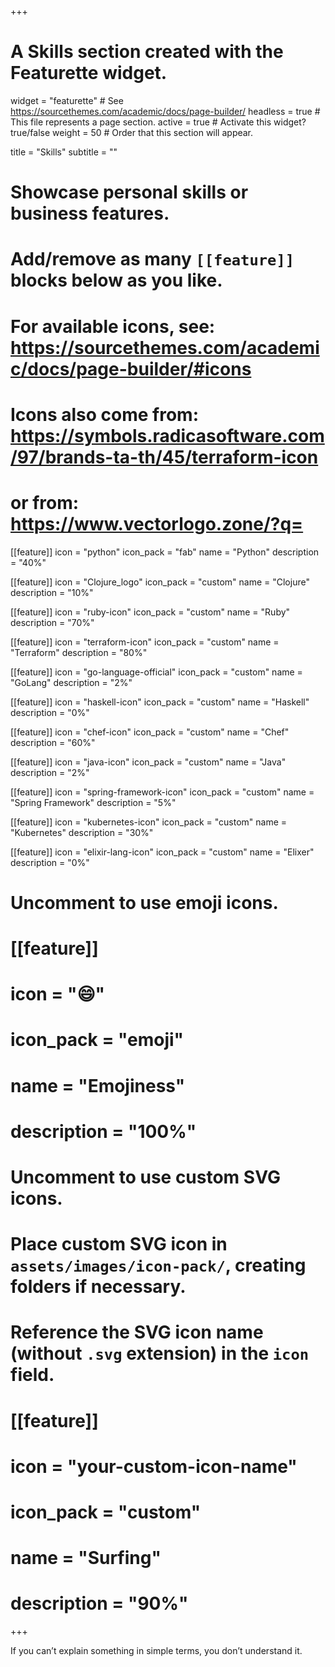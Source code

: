 +++
# A Skills section created with the Featurette widget.
widget = "featurette"  # See https://sourcethemes.com/academic/docs/page-builder/
headless = true  # This file represents a page section.
active = true  # Activate this widget? true/false
weight = 50  # Order that this section will appear.

title = "Skills"
subtitle = ""

# Showcase personal skills or business features.
#
# Add/remove as many `[[feature]]` blocks below as you like.
#
# For available icons, see: https://sourcethemes.com/academic/docs/page-builder/#icons
# Icons also come from: https://symbols.radicasoftware.com/97/brands-ta-th/45/terraform-icon
# or from: https://www.vectorlogo.zone/?q=

[[feature]]
  icon = "python"
  icon_pack = "fab"
  name = "Python"
  description = "40%"

[[feature]]
  icon = "Clojure_logo"
  icon_pack = "custom"
  name = "Clojure"
  description = "10%"

[[feature]]
  icon = "ruby-icon"
  icon_pack = "custom"
  name = "Ruby"
  description = "70%"

[[feature]]
  icon = "terraform-icon"
  icon_pack = "custom"
  name = "Terraform"
  description = "80%"

[[feature]]
  icon = "go-language-official"
  icon_pack = "custom"
  name = "GoLang"
  description = "2%"

[[feature]]
  icon = "haskell-icon"
  icon_pack = "custom"
  name = "Haskell"
  description = "0%"

[[feature]]
  icon = "chef-icon"
  icon_pack = "custom"
  name = "Chef"
  description = "60%"

[[feature]]
  icon = "java-icon"
  icon_pack = "custom"
  name = "Java"
  description = "2%"

[[feature]]
  icon = "spring-framework-icon"
  icon_pack = "custom"
  name = "Spring Framework"
  description = "5%"

[[feature]]
  icon = "kubernetes-icon"
  icon_pack = "custom"
  name = "Kubernetes"
  description = "30%"

[[feature]]
  icon = "elixir-lang-icon"
  icon_pack = "custom"
  name = "Elixer"
  description = "0%"



# Uncomment to use emoji icons.
# [[feature]]
#  icon = ":smile:"
#  icon_pack = "emoji"
#  name = "Emojiness"
#  description = "100%"

# Uncomment to use custom SVG icons.
# Place custom SVG icon in `assets/images/icon-pack/`, creating folders if necessary.
# Reference the SVG icon name (without `.svg` extension) in the `icon` field.
# [[feature]]
#  icon = "your-custom-icon-name"
#  icon_pack = "custom"
#  name = "Surfing"
#  description = "90%"

+++

If you can’t explain something in simple terms, you don’t understand it.
